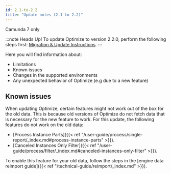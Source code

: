 ```yaml
---
id: 2.1-to-2.2
title: "Update notes (2.1 to 2.2)"
---
```


<span class="badge badge--platform">Camunda 7 only</span>

:::note Heads Up!
To update Optimize to version 2.2.0, perform the following steps first: [Migration & Update Instructions](./instructions.md).
:::

Here you will find information about:

- Limitations
- Known issues
- Changes in the supported environments
- Any unexpected behavior of Optimize (e.g due to a new feature)

## Known issues

When updating Optimize, certain features might not work out of the box for the old data. This is because old versions of Optimize
do not fetch data that is necessary for the new feature to work. For this update, the following features do not work on the old data:

- [Process Instance Parts]({{< ref "/user-guide/process/single-report/_index.md#process-instance-parts" >}}).
- [Canceled Instances Only Filter]({{< ref "/user-guide/process/filter/_index.md#canceled-instances-only-filter" >}}).

To enable this feature for your old data, follow the steps in the [engine data reimport guide]({{< ref "/technical-guide/reimport/_index.md" >}}).

